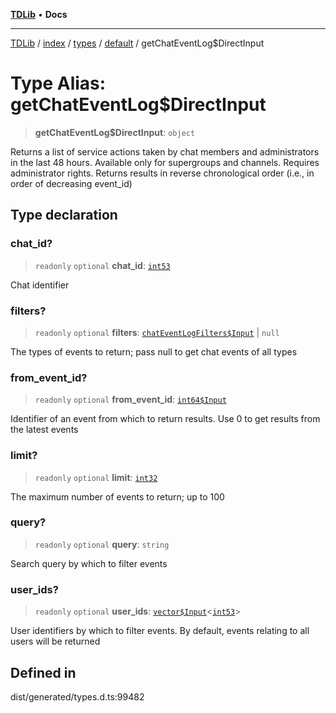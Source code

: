 [**TDLib**](../../../../../../README.md) • **Docs**

***

[TDLib](../../../../../../modules.md) / [index](../../../../../README.md) / [types](../../../README.md) / [default](../README.md) / getChatEventLog$DirectInput

# Type Alias: getChatEventLog$DirectInput

> **getChatEventLog$DirectInput**: `object`

Returns a list of service actions taken by chat members and administrators in the last 48 hours. Available only for supergroups and channels. Requires administrator rights. Returns results in reverse chronological order (i.e., in order of decreasing event_id)

## Type declaration

### chat\_id?

> `readonly` `optional` **chat\_id**: [`int53`](int53.md)

Chat identifier

### filters?

> `readonly` `optional` **filters**: [`chatEventLogFilters$Input`](chatEventLogFilters$Input.md) \| `null`

The types of events to return; pass null to get chat events of all types

### from\_event\_id?

> `readonly` `optional` **from\_event\_id**: [`int64$Input`](int64$Input.md)

Identifier of an event from which to return results. Use 0 to get results from the latest events

### limit?

> `readonly` `optional` **limit**: [`int32`](int32.md)

The maximum number of events to return; up to 100

### query?

> `readonly` `optional` **query**: `string`

Search query by which to filter events

### user\_ids?

> `readonly` `optional` **user\_ids**: [`vector$Input`](vector$Input.md)\<[`int53`](int53.md)\>

User identifiers by which to filter events. By default, events relating to all users will be returned

## Defined in

dist/generated/types.d.ts:99482
